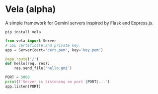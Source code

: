 # Vela (alpha)
A simple framework for Gemini servers inspired by Flask and Express.js.

```shell
pip install vela
```

```python
from vela import Server
# SSL certificate and private key.
app = Server(cert='cert.pem', key='key.pem')

@app.route('/')
def hello(req, res):
    res.send_file('hello.gmi')

PORT = 5000
print(f'Server is listening on port {PORT}...')
app.listen(PORT)
```
